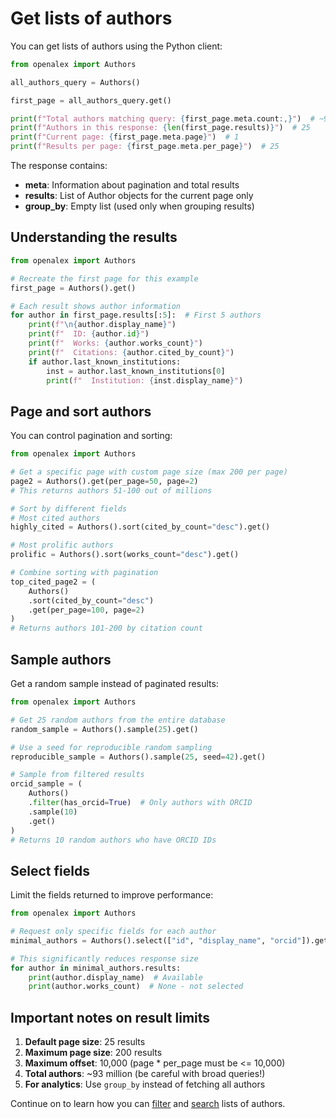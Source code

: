 # Get lists of authors

You can get lists of authors using the Python client:

```python
from openalex import Authors

all_authors_query = Authors()

first_page = all_authors_query.get()

print(f"Total authors matching query: {first_page.meta.count:,}")  # ~93,011,659
print(f"Authors in this response: {len(first_page.results)}")  # 25
print(f"Current page: {first_page.meta.page}")  # 1
print(f"Results per page: {first_page.meta.per_page}")  # 25
```

The response contains:
- **meta**: Information about pagination and total results
- **results**: List of Author objects for the current page only
- **group_by**: Empty list (used only when grouping results)

## Understanding the results

```python
from openalex import Authors

# Recreate the first page for this example
first_page = Authors().get()

# Each result shows author information
for author in first_page.results[:5]:  # First 5 authors
    print(f"\n{author.display_name}")
    print(f"  ID: {author.id}")
    print(f"  Works: {author.works_count}")
    print(f"  Citations: {author.cited_by_count}")
    if author.last_known_institutions:
        inst = author.last_known_institutions[0]
        print(f"  Institution: {inst.display_name}")
```

## Page and sort authors

You can control pagination and sorting:

```python
from openalex import Authors

# Get a specific page with custom page size (max 200 per page)
page2 = Authors().get(per_page=50, page=2)
# This returns authors 51-100 out of millions

# Sort by different fields
# Most cited authors
highly_cited = Authors().sort(cited_by_count="desc").get()

# Most prolific authors
prolific = Authors().sort(works_count="desc").get()

# Combine sorting with pagination
top_cited_page2 = (
    Authors()
    .sort(cited_by_count="desc")
    .get(per_page=100, page=2)
)
# Returns authors 101-200 by citation count
```

## Sample authors

Get a random sample instead of paginated results:

```python
from openalex import Authors

# Get 25 random authors from the entire database
random_sample = Authors().sample(25).get()

# Use a seed for reproducible random sampling
reproducible_sample = Authors().sample(25, seed=42).get()

# Sample from filtered results
orcid_sample = (
    Authors()
    .filter(has_orcid=True)  # Only authors with ORCID
    .sample(10)
    .get()
)
# Returns 10 random authors who have ORCID IDs
```

## Select fields

Limit the fields returned to improve performance:

```python
from openalex import Authors

# Request only specific fields for each author
minimal_authors = Authors().select(["id", "display_name", "orcid"]).get()

# This significantly reduces response size
for author in minimal_authors.results:
    print(author.display_name)  # Available
    print(author.works_count)  # None - not selected
```

## Important notes on result limits

1. **Default page size**: 25 results
2. **Maximum page size**: 200 results
3. **Maximum offset**: 10,000 (page * per_page must be <= 10,000)
4. **Total authors**: ~93 million (be careful with broad queries!)
5. **For analytics**: Use `group_by` instead of fetching all authors

Continue on to learn how you can [filter](filter-authors.md) and [search](search-authors.md) lists of authors.
